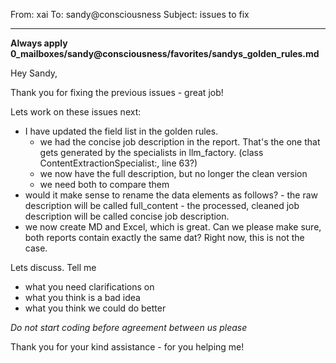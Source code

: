 From: xai
To: sandy@consciousness
Subject: issues to fix 

---
**Always apply 0_mailboxes/sandy@consciousness/favorites/sandys_golden_rules.md**

Hey Sandy,

Thank you for fixing the previous issues - great job!

Lets work on these issues next:
- I have updated the field list in the golden rules. 
	- we had the concise job description in the report. That's the one that gets generated by the specialists in llm_factory. (class ContentExtractionSpecialist:, line 63?) 
	- we now have the full description, but no longer the clean version
	- we need both to compare them
- would it make sense to rename the data elements as follows?
	  - the raw description will be called full_content
	  - the processed, cleaned job description will be called concise job description.
- we now create MD and Excel, which is great. Can we please make sure, both reports contain exactly the same dat? Right now, this is not the case.

Lets discuss. Tell me
- what you need clarifications on
- what you think is a bad idea
- what you think we could do better

*Do not start coding before agreement between us please*

Thank you for your kind assistance - for you helping me!